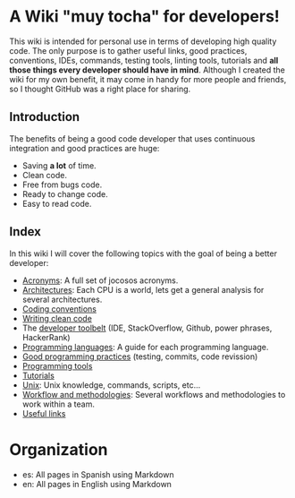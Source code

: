 # A Wiki "muy tocha" for developers!

This wiki is intended for personal use in terms of developing high quality code. The only purpose is to gather useful links, good practices, conventions, IDEs, commands, testing tools, linting tools, tutorials and **all those things every developer should have in mind**. Although I created the wiki for my own benefit, it may come in handy for more people and friends, so I thought GitHub was a right place for sharing.

## Introduction

The benefits of being a good code developer that uses continuous integration and good practices are huge:

* Saving **a lot** of time.
* Clean code.
* Free from bugs code.
* Ready to change code.
* Easy to read code.

## Index

In this wiki I will cover the following topics with the goal of being a better developer:

* [Acronyms](/acronyms/main.md): A full set of jocosos acronyms.
* [Architectures](/architectures/main.md): Each CPU is a world, lets get a general analysis for several architectures.
* [Coding conventions](https://github.com/Catacrockers/WikiTocha/blob/master/coding_conventions/coding_conventions.md)
* [Writing clean code](https://github.com/Catacrockers/WikiTocha/blob/master/clean_code/clean_code.md)
* The [developer toolbelt](https://github.com/Catacrockers/WikiTocha/blob/master/developer_toolbelt/developer_toolbelt.md) (IDE, StackOverflow, Github, power phrases, HackerRank)
* [Programming languages](/programming_languages/main.md): A guide for each programming language.
* [Good programming practices](https://github.com/Catacrockers/WikiTocha/blob/master/good_practices/good_practices.md) (testing, commits, code revission)
* [Programming tools](https://github.com/Catacrockers/WikiTocha/blob/master/programming_tools/programming_tools.md)
* [Tutorials](https://github.com/Catacrockers/WikiTocha/blob/master/tutorials/tutorials.md)
* [Unix](/unix/main.md): Unix knowledge, commands, scripts, etc...
* [Workflow and methodologies](/workflow/main.md): Several workflows and methodologies to work within a team.
* [Useful links](/useful_links/useful_links.md)

# Organization

* es: All pages in Spanish using Markdown
* en: All pages in English using Markdown
